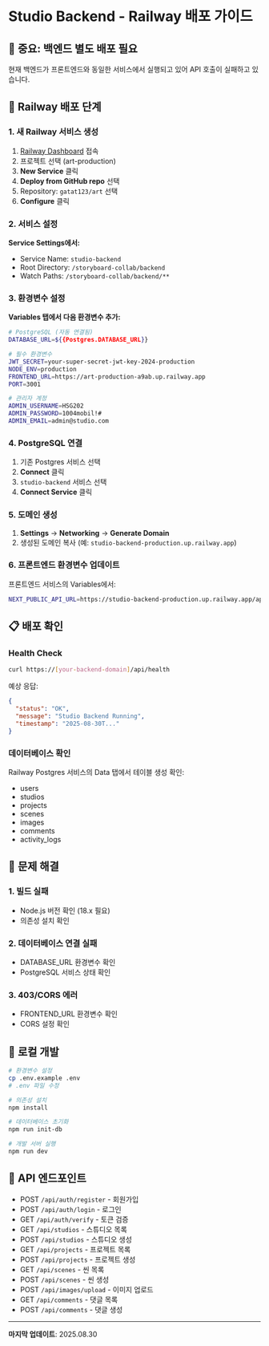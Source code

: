 # Studio Backend - Railway 배포 가이드

## 🚨 중요: 백엔드 별도 배포 필요

현재 백엔드가 프론트엔드와 동일한 서비스에서 실행되고 있어 API 호출이 실패하고 있습니다.

## 🚀 Railway 배포 단계

### 1. 새 Railway 서비스 생성

1. [Railway Dashboard](https://railway.app/dashboard) 접속
2. 프로젝트 선택 (art-production)
3. **New Service** 클릭
4. **Deploy from GitHub repo** 선택
5. Repository: `gatat123/art` 선택
6. **Configure** 클릭

### 2. 서비스 설정

**Service Settings에서:**
- Service Name: `studio-backend`
- Root Directory: `/storyboard-collab/backend`
- Watch Paths: `/storyboard-collab/backend/**`

### 3. 환경변수 설정

**Variables 탭에서 다음 환경변수 추가:**

```bash
# PostgreSQL (자동 연결됨)
DATABASE_URL=${{Postgres.DATABASE_URL}}

# 필수 환경변수
JWT_SECRET=your-super-secret-jwt-key-2024-production
NODE_ENV=production
FRONTEND_URL=https://art-production-a9ab.up.railway.app
PORT=3001

# 관리자 계정
ADMIN_USERNAME=HSG202
ADMIN_PASSWORD=1004mobil!#
ADMIN_EMAIL=admin@studio.com
```

### 4. PostgreSQL 연결

1. 기존 Postgres 서비스 선택
2. **Connect** 클릭
3. `studio-backend` 서비스 선택
4. **Connect Service** 클릭

### 5. 도메인 생성

1. **Settings** → **Networking** → **Generate Domain**
2. 생성된 도메인 복사 (예: `studio-backend-production.up.railway.app`)

### 6. 프론트엔드 환경변수 업데이트

프론트엔드 서비스의 Variables에서:
```bash
NEXT_PUBLIC_API_URL=https://studio-backend-production.up.railway.app/api
```

## 📋 배포 확인

### Health Check
```bash
curl https://[your-backend-domain]/api/health
```

예상 응답:
```json
{
  "status": "OK",
  "message": "Studio Backend Running",
  "timestamp": "2025-08-30T..."
}
```

### 데이터베이스 확인
Railway Postgres 서비스의 Data 탭에서 테이블 생성 확인:
- users
- studios
- projects
- scenes
- images
- comments
- activity_logs

## 🔧 문제 해결

### 1. 빌드 실패
- Node.js 버전 확인 (18.x 필요)
- 의존성 설치 확인

### 2. 데이터베이스 연결 실패
- DATABASE_URL 환경변수 확인
- PostgreSQL 서비스 상태 확인

### 3. 403/CORS 에러
- FRONTEND_URL 환경변수 확인
- CORS 설정 확인

## 📝 로컬 개발

```bash
# 환경변수 설정
cp .env.example .env
# .env 파일 수정

# 의존성 설치
npm install

# 데이터베이스 초기화
npm run init-db

# 개발 서버 실행
npm run dev
```

## 🎯 API 엔드포인트

- POST `/api/auth/register` - 회원가입
- POST `/api/auth/login` - 로그인
- GET `/api/auth/verify` - 토큰 검증
- GET `/api/studios` - 스튜디오 목록
- POST `/api/studios` - 스튜디오 생성
- GET `/api/projects` - 프로젝트 목록
- POST `/api/projects` - 프로젝트 생성
- GET `/api/scenes` - 씬 목록
- POST `/api/scenes` - 씬 생성
- POST `/api/images/upload` - 이미지 업로드
- GET `/api/comments` - 댓글 목록
- POST `/api/comments` - 댓글 생성

---

**마지막 업데이트**: 2025.08.30